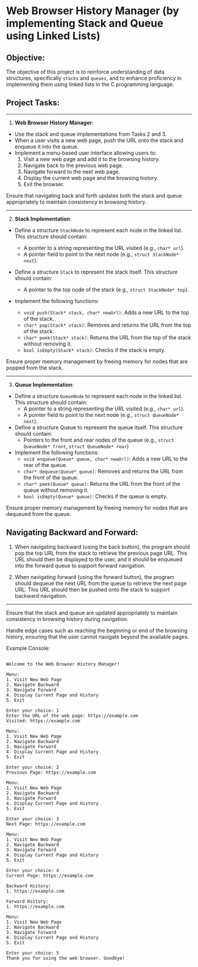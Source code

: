 # Web Browser History Manager (by implementing Stack and Queue using Linked Lists)

## Objective:
The objective of this project is to reinforce understanding of data structures, specifically `stacks` and `queues`, and to enhance proficiency in implementing them using linked lists in the C programming language.


## Project Tasks:

---

1. **Web Browser History Manager**:

* Use the stack and queue implementations from Tasks 2 and 3.
* When a user visits a new web page, push the URL onto the stack and enqueue it into the queue.
* Implement a menu-based user interface allowing users to:
    1. Visit a new web page and add it to the browsing history.
    2. Navigate back to the previous web page.
    3. Navigate forward to the next web page.
    4. Display the current web page and the browsing history.
    5. Exit the browser.

Ensure that navigating back and forth updates both the stack and queue appropriately to maintain consistency in browsing history.

---

2. **Stack Implementation**:

* Define a structure `StackNode` to represent each node in the linked list. This structure should contain:
    *   A pointer to a string representing the URL visited (e.g., `char* url`).
    * A pointer field to point to the next node (e.g., `struct StackNode* next`).

* Define a structure `Stack` to represent the stack itself. This structure should contain:
    * A pointer to the top node of the stack (e.g., `struct StackNode* top`).

* Implement the following functions:
    * `void push(Stack* stack, char* newUrl)`: Adds a new URL to the top of the stack.
    * `char* pop(Stack* stack)`: Removes and returns the URL from the top of the stack.
    * `char* peek(Stack* stack)`: Returns the URL from the top of the stack without removing it.
    * `bool isEmpty(Stack* stack)`: Checks if the stack is empty.

Ensure proper memory management by freeing memory for nodes that are popped from the stack.

---

3. **Queue Implementation**:

* Define a structure `QueueNode` to represent each node in the linked list. This structure should contain:
    * A pointer to a string representing the URL visited (e.g., `char* url`).
    * A pointer field to point to the next node (e.g., `struct QueueNode* next`).
* Define a structure Queue to represent the queue itself. This structure should contain:
    * Pointers to the front and rear nodes of the queue (e.g., `struct QueueNode* front`, `struct QueueNode* rear`)
* Implement the following functions:
    * `void enqueue(Queue* queue, char* newUrl)`: Adds a new URL to the rear of the queue.
    * `char* dequeue(Queue* queue)`: Removes and returns the URL from the front of the queue.
    * `char* peek(Queue* queue)`: Returns the URL from the front of the queue without removing it.
    * `bool isEmpty(Queue* queue)`: Checks if the queue is empty.
    
Ensure proper memory management by freeing memory for nodes that are dequeued from the queue.


## **Navigating Backward and Forward**:

1. When navigating backward (using the back button), the program should pop the top URL from the stack to retrieve the previous page URL. This URL should then be displayed to the user, and it should be enqueued into the forward queue to support forward navigation.
 
2. When navigating forward (using the forward button), the program should dequeue the next URL from the queue to retrieve the next page URL. This URL should then be pushed onto the stack to support backward navigation.

---    
   
Ensure that the stack and queue are updated appropriately to maintain consistency in browsing history during navigation.

Handle edge cases such as reaching the beginning or end of the browsing history, ensuring that the user cannot navigate beyond the available pages.

Example Console:

```

Welcome to the Web Browser History Manager!

Menu:
1. Visit New Web Page
2. Navigate Backward
3. Navigate Forward
4. Display Current Page and History
5. Exit

Enter your choice: 1
Enter the URL of the web page: https://example.com
Visited: https://example.com

Menu:
1. Visit New Web Page
2. Navigate Backward
3. Navigate Forward
4. Display Current Page and History
5. Exit

Enter your choice: 2
Previous Page: https://example.com

Menu:
1. Visit New Web Page
2. Navigate Backward
3. Navigate Forward
4. Display Current Page and History
5. Exit

Enter your choice: 3
Next Page: https://example.com

Menu:
1. Visit New Web Page
2. Navigate Backward
3. Navigate Forward
4. Display Current Page and History
5. Exit

Enter your choice: 4
Current Page: https://example.com

Backward History:
1. https://example.com

Forward History:
1. https://example.com

Menu:
1. Visit New Web Page
2. Navigate Backward
3. Navigate Forward
4. Display Current Page and History
5. Exit

Enter your choice: 5
Thank you for using the web browser. Goodbye!


```


